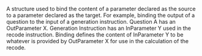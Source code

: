 A structure used to bind the content of a parameter declared as the source to a parameter declared as the target. For example, binding the output of a question to the input of a generation instruction. Question A has an OutParameter X. Generation Instruction has an InParameter Y used in the recode instruction. Binding defines the content of InParameter Y to be whatever is provided by OutParameter X for use in the calculation of the recode.